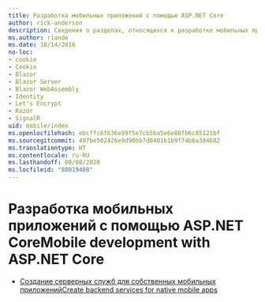 ```yaml
---
title: Разработка мобильных приложений с помощью ASP.NET Core
author: rick-anderson
description: Сведения о разделах, относящихся к разработке мобильных приложений в ASP.NET Core.
ms.author: riande
ms.date: 10/14/2016
no-loc:
- cookie
- Cookie
- Blazor
- Blazor Server
- Blazor WebAssembly
- Identity
- Let's Encrypt
- Razor
- SignalR
uid: mobile/index
ms.openlocfilehash: ebcffc6f636e99f5e7cb5ba5e6e88fb6c85121bf
ms.sourcegitcommit: 497be502426e9d90bb7d0401b1b9f74b6a384682
ms.translationtype: HT
ms.contentlocale: ru-RU
ms.lasthandoff: 08/08/2020
ms.locfileid: "88019408"
---
```

# <a name="mobile-development-with-aspnet-core"></a><span data-ttu-id="313da-103">Разработка мобильных приложений с помощью ASP.NET Core</span><span class="sxs-lookup"><span data-stu-id="313da-103">Mobile development with ASP.NET Core</span></span>

* [<span data-ttu-id="313da-104">Создание серверных служб для собственных мобильных приложений</span><span class="sxs-lookup"><span data-stu-id="313da-104">Create backend services for native mobile apps</span></span>](native-mobile-backend.md)
